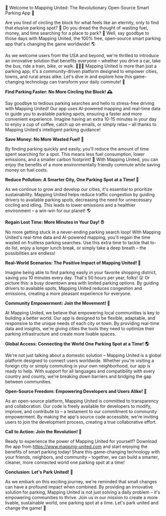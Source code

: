 🚀 Welcome to Mapping United: The Revolutionary Open-Source Smart Parking App 🚀

Are you tired of circling the block for what feels like an eternity, only to find that elusive parking spot? 🤯 Do you dread the thought of wasting fuel, money, and time searching for a place to park? 💸 Well, say goodbye to those days with Mapping United, the 100% free, open-source smart parking app that's changing the game worldwide! 🌎

As we welcome users from the USA and beyond, we're thrilled to introduce an innovative solution that benefits everyone – whether you drive a car, take the bus, ride a train, bike, or walk. 🚌🚂💨 Mapping United is more than just a parking app; it's a community-driven platform designed to empower cities, towns, and rural areas alike. Let's dive in and explore how this game-changing technology can transform your daily commute! 🚀

**Find Parking Faster: No More Circling the Block! 🕰️**

Say goodbye to tedious parking searches and hello to stress-free driving with Mapping United! Our app uses AI-powered mapping and real-time data to guide you to available parking spots, ensuring a faster and more convenient experience. Imagine having an extra 10-15 minutes in your day to enjoy a cup of coffee, catch up on emails, or simply relax – all thanks to Mapping United's intelligent parking guidance!

**Save Money: No More Wasted Fuel! 💸**

By finding parking quickly and easily, you'll reduce the amount of time spent searching for a spot. This means less fuel consumption, lower emissions, and a smaller carbon footprint! 🌟 With Mapping United, you can enjoy the benefits of a more environmentally friendly commute while saving money on fuel costs.

**Reduce Pollution: A Smarter City, One Parking Spot at a Time! 💚**

As we continue to grow and develop our cities, it's essential to prioritize sustainability. Mapping United helps reduce traffic congestion by guiding drivers to available parking spots, decreasing the need for unnecessary circling and idling. This leads to lower emissions and a healthier environment – a win-win for our planet! 🌎

**Regain Lost Time: More Minutes in Your Day! ⏰**

No more getting stuck in a never-ending parking search loop! With Mapping United's real-time data and AI-powered mapping, you'll regain the time wasted on fruitless parking searches. Use this extra time to tackle that to-do list, enjoy a longer lunch break, or simply take a deep breath – the possibilities are endless!

**Real-World Scenarios: The Positive Impact of Mapping United! 🌟**

Imagine being able to find parking easily in your favorite shopping district, saving you 10 minutes every day. That's 50 hours per year, folks! 😮 Or picture this: a busy downtown area with limited parking options. By guiding drivers to available spots, Mapping United reduces congestion and emissions, creating a more pleasant experience for everyone.

**Community Empowerment: Join the Movement! 🌈**

At Mapping United, we believe that empowering local communities is key to building a better world. Our app is designed to be flexible, adaptable, and responsive to the unique needs of each city or town. By providing real-time data and insights, we're giving cities the tools they need to optimize their parking infrastructure and create more livable spaces.

**Global Access: Connecting the World One Parking Spot at a Time! 🌎**

We're not just talking about a domestic solution – Mapping United is a global platform designed to connect users worldwide. Whether you're visiting a foreign city or simply commuting in your own neighborhood, our app is ready to help. With support for all languages and compatibility with every country and county, we're breaking down barriers and bridging the gap between communities.

**Open-Source Freedom: Empowering Developers and Users Alike! 🚀**

As an open-source platform, Mapping United is committed to transparency and collaboration. Our code is freely available for developers to modify, improve, and contribute to – a testament to our commitment to community empowerment. By making the app's source code accessible, we're inviting users to join the development process, creating a true collaborative effort.

**Call to Action: Join the Revolution! 🚀**

Ready to experience the power of Mapping United for yourself? Download the app from https://www.mapping-united.com and start enjoying the benefits of smart parking today! Share this game-changing technology with your friends, neighbors, and community – together, we can build a smarter, cleaner, more connected world one parking spot at a time!

**Conclusion: Let's Park United! 🌟**

As we embark on this exciting journey, we're reminded that small changes can have a profound impact when combined. By providing an innovative solution for parking, Mapping United is not just solving a daily problem – it's empowering communities to thrive. Join us in our mission to create a more livable, sustainable world, one parking spot at a time. Let's park united and change the game! 🚀